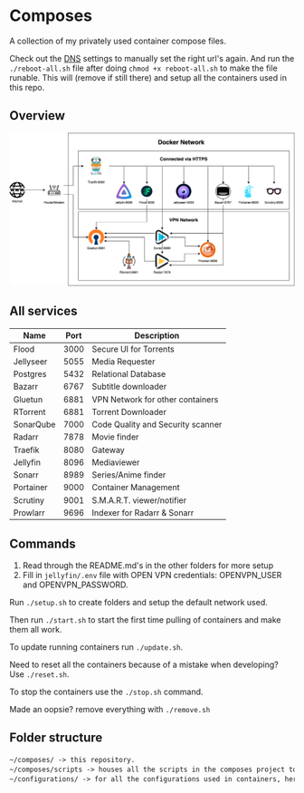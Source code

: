 # Composes

A collection of my privately used container compose files.

Check out the [DNS](DNS.md) settings to manually set the right url's again.
And run the `./reboot-all.sh` file after doing `chmod +x reboot-all.sh` to make the file runable.
This will (remove if still there) and setup all the containers used in this repo.

## Overview

![Network Overview](./diagram.png)

## All services

| Name      | Port | Description                       |
| --------- | ---- | --------------------------------- |
| Flood     | 3000 | Secure UI for Torrents            |
| Jellyseer | 5055 | Media Requester                   |
| Postgres  | 5432 | Relational Database               |
| Bazarr    | 6767 | Subtitle downloader               |
| Gluetun   | 6881 | VPN Network for other containers  |
| RTorrent  | 6881 | Torrent Downloader                |
| SonarQube | 7000 | Code Quality and Security scanner |
| Radarr    | 7878 | Movie finder                      |
| Traefik   | 8080 | Gateway                           |
| Jellyfin  | 8096 | Mediaviewer                       |
| Sonarr    | 8989 | Series/Anime finder               |
| Portainer | 9000 | Container Management              |
| Scrutiny  | 9001 | S.M.A.R.T. viewer/notifier        |
| Prowlarr  | 9696 | Indexer for Radarr & Sonarr       |

## Commands

1. Read through the README.md's in the other folders for more setup
2. Fill in `jellyfin/.env` file with OPEN VPN credentials: OPENVPN_USER and OPENVPN_PASSWORD.

Run `./setup.sh` to create folders and setup the default network used.

Then run `./start.sh` to start the first time pulling of containers and make them all work.

To update running containers run `./update.sh`.

Need to reset all the containers because of a mistake when developing? Use `./reset.sh`.

To stop the containers use the `./stop.sh` command.

Made an oopsie? remove everything with `./remove.sh`

## Folder structure

```txt
~/composes/ -> this repository.
~/composes/scripts -> houses all the scripts in the composes project to start the whole stack.
~/configurations/ -> for all the configurations used in containers, here everything will be stored.
```
